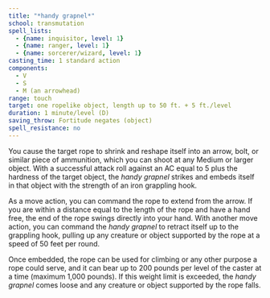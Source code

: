 ```yaml
---
title: "*handy grapnel*"
school: transmutation
spell_lists:
  - {name: inquisitor, level: 1}
  - {name: ranger, level: 1}
  - {name: sorcerer/wizard, level: 1}
casting_time: 1 standard action
components:
  - V
  - S
  - M (an arrowhead)
range: touch
target: one ropelike object, length up to 50 ft. + 5 ft./level
duration: 1 minute/level (D)
saving_throw: Fortitude negates (object)
spell_resistance: no
---
```


You cause the target rope to shrink and reshape itself into an arrow, bolt, or similar piece of ammunition, which you can shoot at any Medium or larger object. With a successful attack roll against an AC equal to 5 plus the hardness of the target object, the *handy grapnel* strikes and embeds itself in that object with the strength of an iron grappling hook.

As a move action, you can command the rope to extend from the arrow. If you are within a distance equal to the length of the rope and have a hand free, the end of the rope swings directly into your hand. With another move action, you can command the *handy grapnel* to retract itself up to the grappling hook, pulling up any creature or object supported by the rope at a speed of 50 feet per round.

Once embedded, the rope can be used for climbing or any other purpose a rope could serve, and it can bear up to 200 pounds per level of the caster at a time (maximum 1,000 pounds). If this weight limit is exceeded, the *handy grapnel* comes loose and any creature or object supported by the rope falls.

